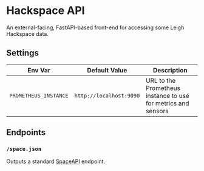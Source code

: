 # Hackspace API

An external-facing, FastAPI-based front-end for accessing some Leigh Hackspace data.

## Settings

| Env Var               | Default Value           | Description                                                   |
| --------------------- | ----------------------- | ------------------------------------------------------------- |
| `PROMETHEUS_INSTANCE` | `http://localhost:9090` | URL to the Prometheus instance to use for metrics and sensors |

## Endpoints

### `/space.json`

Outputs a standard [SpaceAPI](https://spaceapi.io) endpoint.